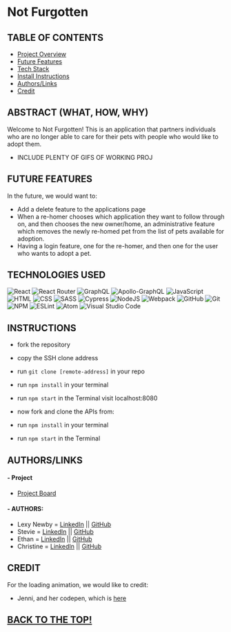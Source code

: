 # Not Furgotten

## TABLE OF CONTENTS
- [Project Overview](#project-overview)
- [Future Features](#future-features)
- [Tech Stack](#technologies-used)
- [Install Instructions](#instructions)
- [Authors/Links](#authorslinks)
- [Credit](#credit)

## ABSTRACT (WHAT, HOW, WHY)
Welcome to Not Furgotten! This is an application that partners individuals who are no longer able to care for their pets with people who would like to adopt them. 
- INCLUDE PLENTY OF GIFS OF WORKING PROJ

## FUTURE FEATURES
In the future, we would want to:
- Add a delete feature to the applications page
- When a re-homer chooses which application they want to follow through on, and then chooses the new owner/home, an administrative feature which removes the newly re-homed pet from the list of pets available for adoption. 
- Having a login feature, one for the re-homer, and then one for the user who wants to adopt a pet.

## TECHNOLOGIES USED 

![React](https://img.shields.io/badge/react-%2320232a.svg?style=for-the-badge&logo=react&logoColor=%2361DAFB)
![React Router](https://img.shields.io/badge/React_Router-CA4245?style=for-the-badge&logo=react-router&logoColor=white)
![GraphQL](https://img.shields.io/badge/-GraphQL-E10098?style=for-the-badge&logo=graphql&logoColor=white)
![Apollo-GraphQL](https://img.shields.io/badge/-ApolloGraphQL-311C87?style=for-the-badge&logo=apollo-graphql)
![JavaScript](https://img.shields.io/badge/JavaScript-F7DF1E?style=for-the-badge&logo=javascript&logoColor=black)
![HTML](https://img.shields.io/badge/HTML5-E34F26?style=for-the-badge&logo=html5&logoColor=white)
![CSS](https://img.shields.io/badge/CSS3-1572B6?style=for-the-badge&logo=css3&logoColor=white)
![SASS](https://img.shields.io/badge/Sass-CC6699?style=for-the-badge&logo=sass&logoColor=white)
![Cypress](https://img.shields.io/badge/-cypress-%23E5E5E5?style=for-the-badge&logo=cypress&logoColor=058a5e)
![NodeJS](https://img.shields.io/badge/node.js-6DA55F?style=for-the-badge&logo=node.js&logoColor=white)
![Webpack](https://img.shields.io/badge/Webpack-8DD6F9?style=for-the-badge&logo=Webpack&logoColor=white)
![GitHub](https://img.shields.io/badge/github-%23121011.svg?style=for-the-badge&logo=github&logoColor=white)
![Git](https://img.shields.io/badge/git-%23F05033.svg?style=for-the-badge&logo=git&logoColor=white)
![NPM](https://img.shields.io/badge/NPM-%23000000.svg?style=for-the-badge&logo=npm&logoColor=white)
![ESLint](https://img.shields.io/badge/ESLint-4B3263?style=for-the-badge&logo=eslint&logoColor=white)
![Atom](https://img.shields.io/badge/Atom-%2366595C.svg?style=for-the-badge&logo=atom&logoColor=white)
![Visual Studio Code](https://img.shields.io/badge/Visual%20Studio%20Code-0078d7.svg?style=for-the-badge&logo=visual-studio-code&logoColor=white)

## INSTRUCTIONS
- fork the repository
- copy the SSH clone address
- run ```git clone [remote-address]``` in your repo
- run ```npm install``` in your terminal
- run ```npm start``` in the Terminal visit localhost:8080

- now fork and clone the APIs from: 
- run ```npm install``` in your terminal
- run ```npm start``` in the Terminal

## AUTHORS/LINKS

#### - Project
- [Project Board](https://github.com/orgs/2110CapstoneProject/projects/1)

#### - AUTHORS:
- Lexy Newby = [LinkedIn](https://www.linkedin.com/in/lexy-newby/) || [GitHub](https://github.com/anewb87)
- Stevie = [LinkedIn](https://www.linkedin.com/in/stevieambroise/) || [GitHub](https://github.com/StevieAmb)
- Ethan = [LinkedIn](https://www.linkedin.com/in/ethantweitmann/) || [GitHub](https://github.com/ectweitmann)
- Christine = [LinkedIn](https://www.linkedin.com/in/christine-rowland/) || [GitHub](https://github.com/Fordo29)

## CREDIT
For the loading animation, we would like to credit:
- Jenni, and her codepen, which is [here](https://codepen.io/kylojen)

## [BACK TO THE TOP!](#not-furgotten)
